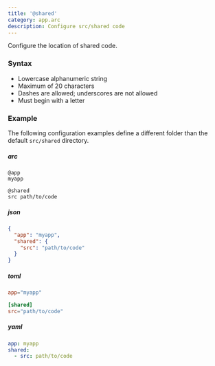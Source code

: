 ```yaml
---
title: '@shared'
category: app.arc
description: Configure src/shared code
---
```


Configure the location of shared code.

### Syntax

- Lowercase alphanumeric string
- Maximum of 20 characters
- Dashes are allowed; underscores are not allowed
- Must begin with a letter

### Example

The following configuration examples define a different folder than the default `src/shared` directory.

<arc-viewer default-tab=arc>
<div slot=contents>

<arc-tab label=arc>
<h5>arc</h5>
<div slot=content>

```arc
@app
myapp

@shared
src path/to/code
```
</div>
</arc-tab>

<arc-tab label=json>
<h5>json</h5>
<div slot=content>

```json
{
  "app": "myapp",
  "shared": {
    "src": "path/to/code"
  }
}
```
</div>
</arc-tab>

<arc-tab label=toml>
<h5>toml</h5>
<div slot=content>

```toml
app="myapp"

[shared]
src="path/to/code"
```
</div>
</arc-tab>

<arc-tab label=yaml>
<h5>yaml</h5>
<div slot=content>

```yaml
app: myapp
shared:
  - src: path/to/code
```
</div>
</arc-tab>

</div>
</arc-viewer>
